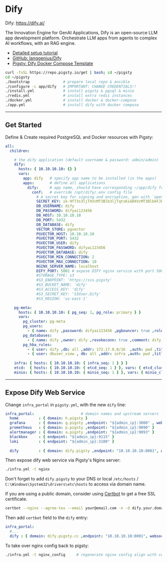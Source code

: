 # Dify

Dify: https://dify.ai/

The Innovation Engine for GenAI Applications, Dify is an open-source LLM app development platform. Orchestrate LLM apps from agents to complex AI workflows, with an RAG engine.

- [Detailed setup tutorial](https://pigsty.io/docs/software/dify/)
- [GitHub: langgenius/Dify](https://github.com/langgenius/dify/)
- [Pigsty: Dify Docker Compose Template](https://github.com/Vonng/pigsty/tree/master/app/dify)


```bash
curl -fsSL https://repo.pigsty.io/get | bash; cd ~/pigsty
cd ~/pigsty
./bootstrap               # prepare local repo & ansible
./configure -c app/dify   # IMPORTANT: CHANGE CREDENTIALS!!
./install.yml             # install pigsty & pgsql & minio
./redis.yml               # install extra redis instances
./docker.yml              # install docker & docker-compose
./app.yml                 # install dify with docker compose
```

------

## Get Started

Define & Create required PostgreSQL and Docker resources with Pigsty:

```yaml
all:
  children:

    # the dify application (default username & password: admin/admin)
    dify:
      hosts: { 10.10.10.10: {} }
      vars:
        app: dify   # specify app name to be installed (in the apps)
        apps:       # define all applications
          dify:     # app name, should have corresponding ~/app/dify folder
            conf:   # override /opt/dify/.env config file
              # A secret key for signing and encryption, gen with `openssl rand -base64 42` (CHANGE PASSWORD!)
              SECRET_KEY: sk-9f73s3ljTXVcMT3Blb3ljTqtsKiGHXVcMT3BlbkFJLK7U
              DB_USERNAME: dify
              DB_PASSWORD: difyai123456
              DB_HOST: 10.10.10.10
              DB_PORT: 5432
              DB_DATABASE: dify
              VECTOR_STORE: pgvector
              PGVECTOR_HOST: 10.10.10.10
              PGVECTOR_PORT: 5432
              PGVECTOR_USER: dify
              PGVECTOR_PASSWORD: difyai123456
              PGVECTOR_DATABASE: dify
              PGVECTOR_MIN_CONNECTION: 2
              PGVECTOR_MAX_CONNECTION: 10
              NGINX_SERVER_NAME: localhost
              DIFY_PORT: 5001 # expose DIFY nginx service with port 5001 by default
              #STORAGE_TYPE: s3
              #S3_ENDPOINT: 'https://sss.pigsty'
              #S3_BUCKET_NAME: 'dify'
              #S3_ACCESS_KEY: 'dify'
              #S3_SECRET_KEY: 'S3User.Dify'
              #S3_REGION: 'us-east-1'

    pg-meta:
      hosts: { 10.10.10.10: { pg_seq: 1, pg_role: primary } }
      vars:
        pg_cluster: pg-meta
        pg_users:
          - { name: dify ,password: difyai123456 ,pgbouncer: true ,roles: [ dbrole_admin ] ,superuser: true ,comment: dify superuser }
        pg_databases:
          - { name: dify ,owner: dify ,revokeconn: true ,comment: dify main database  }
        pg_hba_rules:
          - { user: dify ,db: all ,addr: 172.17.0.0/16  ,auth: pwd ,title: 'allow dify access from local docker network' }
          - { user: dbuser_view , db: all ,addr: infra ,auth: pwd ,title: 'allow grafana dashboard access cmdb from infra nodes' }
    
    infra: { hosts: { 10.10.10.10: { infra_seq: 1 } } }
    etcd:  { hosts: { 10.10.10.10: { etcd_seq: 1 } }, vars: { etcd_cluster: etcd } }
    minio: { hosts: { 10.10.10.10: { minio_seq: 1 } }, vars: { minio_cluster: minio } }
```


------

## Expose Dify Web Service

Change `infra_portal` in `pigsty.yml`, with the new `dify` line:

```yaml
infra_portal:                     # domain names and upstream servers
  home         : { domain: h.pigsty }
  grafana      : { domain: g.pigsty ,endpoint: "${admin_ip}:3000" , websocket: true }
  prometheus   : { domain: p.pigsty ,endpoint: "${admin_ip}:9090" }
  alertmanager : { domain: a.pigsty ,endpoint: "${admin_ip}:9093" }
  blackbox     : { endpoint: "${admin_ip}:9115" }
  loki         : { endpoint: "${admin_ip}:3100" }
  
  dify         : { domain: dify.pigsty ,endpoint: "10.10.10.10:8001", websocket: true }
```

Then expose dify web service via Pigsty's Nginx server:

```bash
./infra.yml -t nginx
```

Don't forget to add `dify.pigsty` to your DNS or local `/etc/hosts` / `C:\Windows\System32\drivers\etc\hosts` to access via domain name.

If you are using a public domain, consider using [Certbot](https://pigsty.io/docs/tasks/certbot/) to get a free SSL certificate.

```bash
certbot --nginx --agree-tos --email your@email.com -n -d dify.your.domain    # replace with your email & dify domain
```

Then add `certbot` field to the `dify` entry:

```yaml
infra_portal:
  #...
  dify : { domain: dify.pigsty.cc ,endpoint: "10.10.10.10:8001", websocket: true , certbot: 'dify.pigsty.cc' }
```

To take over nginx config back to pigsty:

```bash
./infra.yml -t nginx_config     # regenerate nginx config align with certbot modification
```